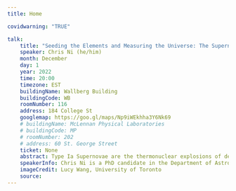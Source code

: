 ```yaml
---
title: Home

covidwarning: "TRUE"

talk:
    title: "Seeding the Elements and Measuring the Universe: The Supernova Mystery at the Heart of Astrophysics"
    speaker: Chris Ni (he/him)
    month: December
    day: 1
    year: 2022
    time: 20:00
    timezone: EST
    buildingName: Wallberg Building
    buildingCode: WB
    roomNumber: 116
    address: 184 College St
    googlemap: https://goo.gl/maps/Np9iWEkhha3Y6Nk69
    # buildingName: McLennan Physical Laboratories
    # buildingCode: MP
    # roomNumber: 202
    # address: 60 St. George Street
    ticket: None
    abstract: Type Ia Supernovae are the thermonuclear explosions of dead stars known as White Dwarfs. The elements in the Universe are evolving steadily towards iron in a process that is largely driven by Type Ia Supernovae. These supernovae are also used to measure the distances to faraway galaxies, a technique that has lead to the discovery of the Universe's accelerated expansion and dark energy. Thus, the ongoing mystery of how White Dwarfs explode as Type Ia Supernovae is one that underpins much of modern astrophysics. I am going to discuss what we know so far about the origins of Type Ia Supernovae and how the continuous monitoring of nearby galaxies by a networks of telescopes in the Southern hemisphere is shedding new light on Type Ia Supernova explosion mechanisms.
    speakerInfo: Chris Ni is a PhD candidate in the Department of Astronomy and Astrophysics at the University of Toronto. He hunts for the earliest signals heralding the birth of supernovae, from just a few hours to days after their explosion, in order to study their natal mechanisms. Chris received his Honors Bachelors of Science specializing in astrophysics from the University of Toronto. Aside from research, Chris often sets up his telescope on sidewalks around the city in order to share his enthusiasm for astronomy. Chris was featured in the Toronto Star in 2014 as one of the 5-person Canadian national team that won the International Olympiad for Astronomy and Astrophysics Team Competition in Romania.
    imageCredit: Lucy Wang, University of Toronto
    source: 
---
```


